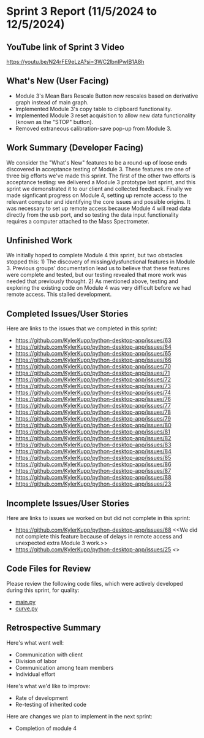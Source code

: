 # Sprint 3 Report (11/5/2024 to 12/5/2024)

## YouTube link of Sprint 3 Video
https://youtu.be/N24rFE9eLzA?si=3WC2lbnIPwIB1A8h

## What's New (User Facing)
 * Module 3's Mean Bars Rescale Button now rescales based on derivative graph instead of main graph.
 * Implemented Module 3's copy table to clipboard functionality.
 * Implemented Module 3 reset acquisition to allow new data functionality (known as the "STOP" button).
 * Removed extraneous calibration-save pop-up from Module 3.

## Work Summary (Developer Facing)
We consider the "What's New" features to be a round-up of loose ends discovered in acceptance testing of Module 3. These features are one of three big efforts we've made this sprint. The first of the other two efforts is acceptance testing: we delivered a Module 3 prototype last sprint, and this sprint we demonstrated it to our client and collected feedback. Finally we made signficant progress on Module 4, setting up remote access to the relevant computer and identifying the core issues and possible origins. It was necessary to set up remote access because Module 4 will read data directly from the usb port, and so testing the data input functionality requires a computer attached to the Mass Spectrometer.

## Unfinished Work
We initially hoped to complete Module 4 this sprint, but two obstacles stopped this: 1) The discovery of missing/dysfunctional features in Module 3. Previous groups' documentation lead us to believe that these features were complete and tested, but our testing revealed that more work was needed that previously thought. 2) As mentioned above, testing and exploring the existing code on Module 4 was very difficult before we had remote access. This stalled development.

## Completed Issues/User Stories
Here are links to the issues that we completed in this sprint:

* https://github.com/KylerKupp/python-desktop-app/issues/63
* https://github.com/KylerKupp/python-desktop-app/issues/64
* https://github.com/KylerKupp/python-desktop-app/issues/65
* https://github.com/KylerKupp/python-desktop-app/issues/66
* https://github.com/KylerKupp/python-desktop-app/issues/70
* https://github.com/KylerKupp/python-desktop-app/issues/71
* https://github.com/KylerKupp/python-desktop-app/issues/72
* https://github.com/KylerKupp/python-desktop-app/issues/73
* https://github.com/KylerKupp/python-desktop-app/issues/74
* https://github.com/KylerKupp/python-desktop-app/issues/76
* https://github.com/KylerKupp/python-desktop-app/issues/77
* https://github.com/KylerKupp/python-desktop-app/issues/78
* https://github.com/KylerKupp/python-desktop-app/issues/79
* https://github.com/KylerKupp/python-desktop-app/issues/80
* https://github.com/KylerKupp/python-desktop-app/issues/81
* https://github.com/KylerKupp/python-desktop-app/issues/82
* https://github.com/KylerKupp/python-desktop-app/issues/83
* https://github.com/KylerKupp/python-desktop-app/issues/84
* https://github.com/KylerKupp/python-desktop-app/issues/85
* https://github.com/KylerKupp/python-desktop-app/issues/86
* https://github.com/KylerKupp/python-desktop-app/issues/87
* https://github.com/KylerKupp/python-desktop-app/issues/88
* https://github.com/KylerKupp/python-desktop-app/issues/23
 
 ## Incomplete Issues/User Stories
 Here are links to issues we worked on but did not complete in this sprint:
 
 * https://github.com/KylerKupp/python-desktop-app/issues/68 <<We did not complete this feature because of delays in remote access and unexpected extra Module 3 work.>>
 * https://github.com/KylerKupp/python-desktop-app/issues/25 <<See previous issue.>>

## Code Files for Review
Please review the following code files, which were actively developed during this sprint, for quality:
 * [main.py](https://github.com/KylerKupp/python-desktop-app/blob/main/module3/application/mainUI/main.py)
 * [curve.py](https://github.com/KylerKupp/python-desktop-app/blob/main/module3/application/uiElements/curve.py)
 
## Retrospective Summary
Here's what went well:
  * Communication with client
  * Division of labor
  * Communication among team members
  * Individual effort
 
Here's what we'd like to improve:
   * Rate of development
   * Re-testing of inherited code
  
Here are changes we plan to implement in the next sprint:
   * Completion of module 4